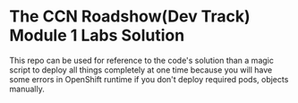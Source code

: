 The CCN Roadshow(Dev Track) Module 1 Labs Solution
===

This repo can be used for reference to the code's solution than a magic script to deploy all things completely at one time because you will have some errors in OpenShift runtime if you don't deploy required pods, objects manually.